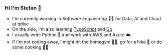 ### Hi I'm Stefan 👋

* I'm currently working in *Software Engineering* 👨‍💻 for Data, AI and Cloud at [qdive](https://www.qdive.io)
* On the side, I'm also learning [TypeScript](https://www.typescriptlang.org) and [Go](https://go.dev)
* I usually write Python 🐍 and work with AWS and Azure ☁️
* If I'm not coding away, I might hit the homegym 🏋️‍♂️, go for a hike 🥾 or do some cooking 👨‍🍳

<!--
**slangenbach/slangenbach** is a ✨ _special_ ✨ repository because its `README.md` (this file) appears on your GitHub profile.

Here are some ideas to get you started:

- 🔭 I’m currently working on ...
- 🌱 I’m currently learning ...
- 👯 I’m looking to collaborate on ...
- 🤔 I’m looking for help with ...
- 💬 Ask me about ...
- 📫 How to reach me: ...
- 😄 Pronouns: ...
- ⚡ Fun fact: ...
-->
